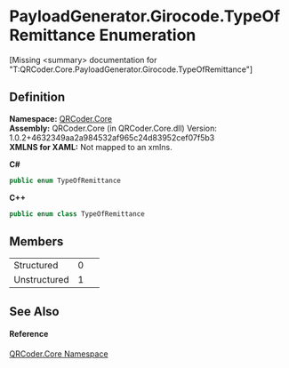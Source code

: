 # PayloadGenerator.Girocode.TypeOfRemittance Enumeration


\[Missing &lt;summary&gt; documentation for "T:QRCoder.Core.PayloadGenerator.Girocode.TypeOfRemittance"\]



## Definition
**Namespace:** <a href="N_QRCoder_Core.md">QRCoder.Core</a>  
**Assembly:** QRCoder.Core (in QRCoder.Core.dll) Version: 1.0.2+4632349aa2a984532af965c24d83952cef07f5b3  
**XMLNS for XAML:** Not mapped to an xmlns.

**C#**
``` C#
public enum TypeOfRemittance
```
**C++**
``` C++
public enum class TypeOfRemittance
```



## Members
<table>
<tr>
<td>Structured</td>
<td>0</td>
<td> </td></tr>
<tr>
<td>Unstructured</td>
<td>1</td>
<td> </td></tr>
</table>

## See Also


#### Reference
<a href="N_QRCoder_Core.md">QRCoder.Core Namespace</a>  
